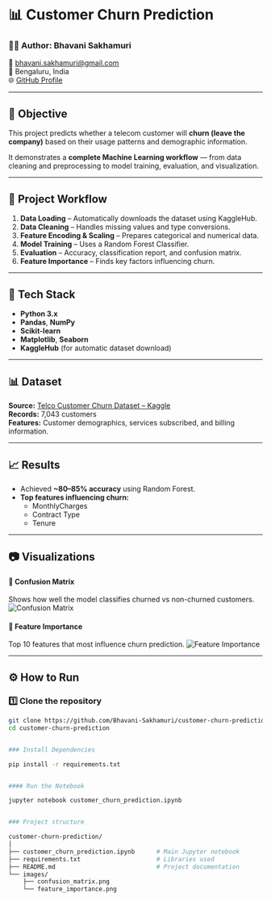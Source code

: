 # 📊 Customer Churn Prediction

### 👩‍💻 Author: Bhavani Sakhamuri  
📧 [bhavani.sakhamuri@gmail.com](mailto:bhavani.sakhamuri@gmail.com)  
📍 Bengaluru, India  
🌐 [GitHub Profile](https://github.com/Bhavani-Sakhamuri)

---

## 🎯 Objective
This project predicts whether a telecom customer will **churn (leave the company)** based on their usage patterns and demographic information.

It demonstrates a **complete Machine Learning workflow** — from data cleaning and preprocessing to model training, evaluation, and visualization.

---

## 🧠 Project Workflow
1. **Data Loading** – Automatically downloads the dataset using KaggleHub.  
2. **Data Cleaning** – Handles missing values and type conversions.  
3. **Feature Encoding & Scaling** – Prepares categorical and numerical data.  
4. **Model Training** – Uses a Random Forest Classifier.  
5. **Evaluation** – Accuracy, classification report, and confusion matrix.  
6. **Feature Importance** – Finds key factors influencing churn.

---

## 🧰 Tech Stack
- **Python 3.x**
- **Pandas**, **NumPy**
- **Scikit-learn**
- **Matplotlib**, **Seaborn**
- **KaggleHub** (for automatic dataset download)

---

## 📊 Dataset
**Source:** [Telco Customer Churn Dataset – Kaggle](https://www.kaggle.com/datasets/blastchar/telco-customer-churn)  
**Records:** 7,043 customers  
**Features:** Customer demographics, services subscribed, and billing information.

---

## 📈 Results
- Achieved **~80–85% accuracy** using Random Forest.  
- **Top features influencing churn:**
  - MonthlyCharges  
  - Contract Type  
  - Tenure  

---

## 📷 Visualizations

#### 🔹 Confusion Matrix
Shows how well the model classifies churned vs non-churned customers.
![Confusion Matrix](images/confusion_matrix.png)

#### 🔹 Feature Importance
Top 10 features that most influence churn prediction.
![Feature Importance](images/feature_importance.png)

---

## ⚙️ How to Run

### 1️⃣ Clone the repository
```bash
git clone https://github.com/Bhavani-Sakhamuri/customer-churn-prediction.git
cd customer-churn-prediction


### Install Dependencies

pip install -r requirements.txt


#### Run the Notebook

jupyter notebook customer_churn_prediction.ipynb


### Project structure

customer-churn-prediction/
│
├── customer_churn_prediction.ipynb      # Main Jupyter notebook
├── requirements.txt                     # Libraries used
├── README.md                            # Project documentation
└── images/
    ├── confusion_matrix.png
    └── feature_importance.png


